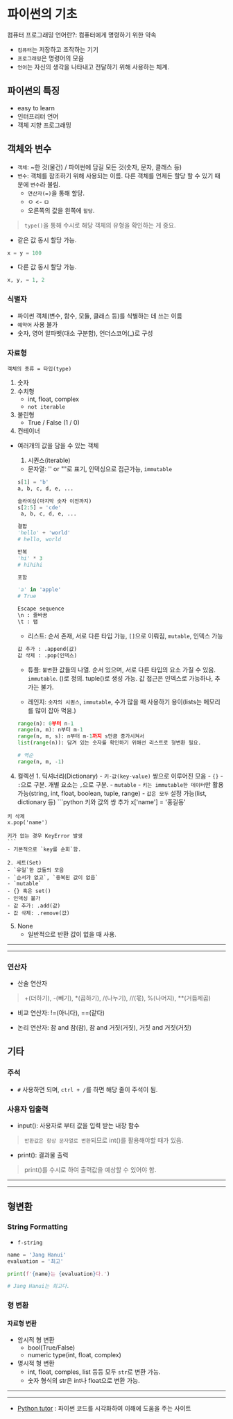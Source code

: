 # 파이썬의 기초
컴퓨터 프로그래밍 언어란?: 
컴퓨터에게 명령하기 위한 약속
- `컴퓨터`는 저장하고 조작하는 기기
- `프로그래밍`은 명령어의 모음
- `언어`는 자신의 생각을 나타내고 전달하기 위해 사용하는 체계.

## 파이썬의 특징
- easy to learn
- 인터프리터 언어
- 객체 지향 프로그래밍

## 객체와 변수
- `객체`: ~한 것(물건) / 파이썬에 담길 모든 것(숫자, 문자, 클래스 등)
- `변수`: 객체를 참조하기 위해 사용되는 이름. 다른 객체를 언제든 할당 할 수 있기 때문에 `변수`라 불림.
  - `연산자(=)`을 통해 할당.
  - ㅇ <- ㅁ
  - 오른쪽의 값을 왼쪽에 `할당`.
> `type()`을 통해 수시로 해당 객체의 유형을 확인하는 게 중요.
- 같은 값 동시 할당 가능.
```python
x = y = 100
```
- 다른 값 동시 할당 가능.
```python
x, y, = 1, 2
```

### 식별자
- 파이썬 객체(변수, 함수, 모듈, 클래스 등)를 식별하는 데 쓰는 이름
- `예약어` 사용 불가
- 숫자, 영어 알파벳(대소 구분함), 언더스코어(_)로 구성

### 자료형
`객체의 종류 = 타입(type)`

1. 숫자
  1. 수치형
      - int, float, complex
      - `not iterable`
  2. 불린형
      - True / False (1 / 0)
  3. 컨테이너
  - 여러개의 값을 담을 수 있는 객체
     1. 시퀀스(iterable)
      - 문자열: '' or ""로 표기, 인덱싱으로 접근가능, `immutable`
      ```python
      s[1] = 'b'
      a, b, c, d, e, ...
      ```
      ```python
      슬라이싱(마지막 숫자 이전까지)
      s[2:5] = 'cde'
       a, b, c, d, e, ...
      ```
      ```python
      결합
      'hello' + 'world'
      # hello, world

      반복
      'hi' * 3
      # hihihi

      포함

      'a' in 'apple'
      # True

      Escape sequence
      \n : 줄바꿈
      \t : 탭
      ```
      
      - 리스트: 순서 존재, 서로 다른 타입 가능, `[]`으로 이뤄짐, `mutable`, 인덱스 가능
      ```python
      값 추가 : .append(값)
      값 삭제 : .pop(인덱스)
      ```

      - 튜플: `불변`한 값들의 나열. 순서 있으며, 서로 다른 타입의 요소 가질 수 있음. `immutable`. ()로 정의. tuple()로 생성 가능. 값 접근은 인덱스로 가능하나, 추가는 불가.

      - 레인지: `숫자의 시퀀스`, `immutable`, 수가 많을 때 사용하기 용이(lists는 메모리를 많이 잡아 먹음.)
      ```python
      range(n): 0부터 n-1
      range(n, m): n부터 m-1
      range(n, m, s): n부터 m-1까지 s만큼 증가시켜서
      list(range(n)): 담겨 있는 숫자를 확인하기 위해선 리스트로 형변환 필요.
      
      # 역순
      range(n, m, -1)
      ```

  4. 컬렉션
    1. 딕셔너리(Dictionary)
    - `키-값(key-value)` 쌍으로 이루어진 모음
    - `{}`
    - `:`으로 구분. 개별 요소는 `,`으로 구분.
    - `mutable`
    - `키는 immutable한 데이터`만 활용가능(string, int, float, boolean, tuple, range)
    - `값은 모두` 설정 가능(list, dictionary 등)
    ```python
    키와 값의 쌍 추가
    x['name'] = '홍길동'

    키 삭제
    x.pop('name')
    
    키가 없는 경우 KeyError 발생
    ```
    - 기본적으로 `key를 순회`함.
    
    2. 세트(Set)
    - `유일`한 값들의 모음
    - `순서가 없고`, `중복된 값이 없음` 
    - `mutable`
    - {} 혹은 set()
    - 인덱싱 불가
    - 값 추가: .add(값)
    - 값 삭제: .remove(값)




  5. None
      - 일반적으로 반환 값이 없을 때 사용.


----
----
### 연산자
- 산술 연산자
> +(더하기), -(빼기), *(곱하기), /(나누기), //(몫), %(나머지), **(거듭제곱)

- 비교 연산자: !=(아니다), ==(같다)

- 논리 연산자: 참 and 참(참), 참 and 거짓(거짓), 거짓 and 거짓(거짓)

## 기타

### 주석
- `#` 사용하면 되며, `ctrl + /`를 하면 해당 줄이 주석이 됨.

### 사용자 입출력
- input(): 사용자로 부터 값을 입력 받는 내장 함수
> `반환값은 항상 문자열로 변환`되므로 int()를 활용해야할 때가 있음.
- print(): 결과물 출력
> print()를 수시로 하여 출력값을 예상할 수 있어야 함.

---
---


## 형변환
### String Formatting
- `f-string`
```python
name = 'Jang Hanui'
evaluation = '최고'

print(f'{name}는 {evaluation}다.')

# Jang Hanui는 최고다.
```

### 형 변환
#### 자료형 변환
- 암시적 형 변환
  - bool(True/False)
  - numeric type(int, float, complex)
- 명시적 형 변환
  - int, float, comples, list 등등 모두 `str`로 변환 가능.
  - 숫자 형식의 str은 int나 float으로 변환 가능.

---
---
- [Python tutor](https://pythontutor.com/python-debugger.html#mode=edit) : 파이썬 코드를 시각화하여 이해에 도움을 주는 사이트